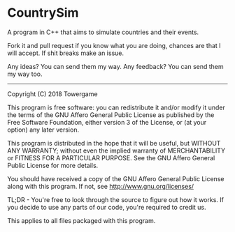 # CountrySim
A program in C++ that aims to simulate countries and their events.

Fork it and pull request if you know what you are doing, chances are that I will accept.
If shit breaks make an issue.

Any ideas? You can send them my way.
Any feedback? You can send them my way too.


-----------

Copyright (C) 2018 Towergame

This program is free software: you can redistribute it and/or modify
it under the terms of the GNU Affero General Public License as
published by the Free Software Foundation, either version 3 of the
License, or (at your option) any later version.

This program is distributed in the hope that it will be useful,
but WITHOUT ANY WARRANTY; without even the implied warranty of
MERCHANTABILITY or FITNESS FOR A PARTICULAR PURPOSE.  See the
GNU Affero General Public License for more details.

You should have received a copy of the GNU Affero General Public License
along with this program.  If not, see http://www.gnu.org/licenses/

TL;DR - You're free to look through the source to figure out how it works.
If you decide to use any parts of our code, you're required to credit us.

This applies to all files packaged with this program.
